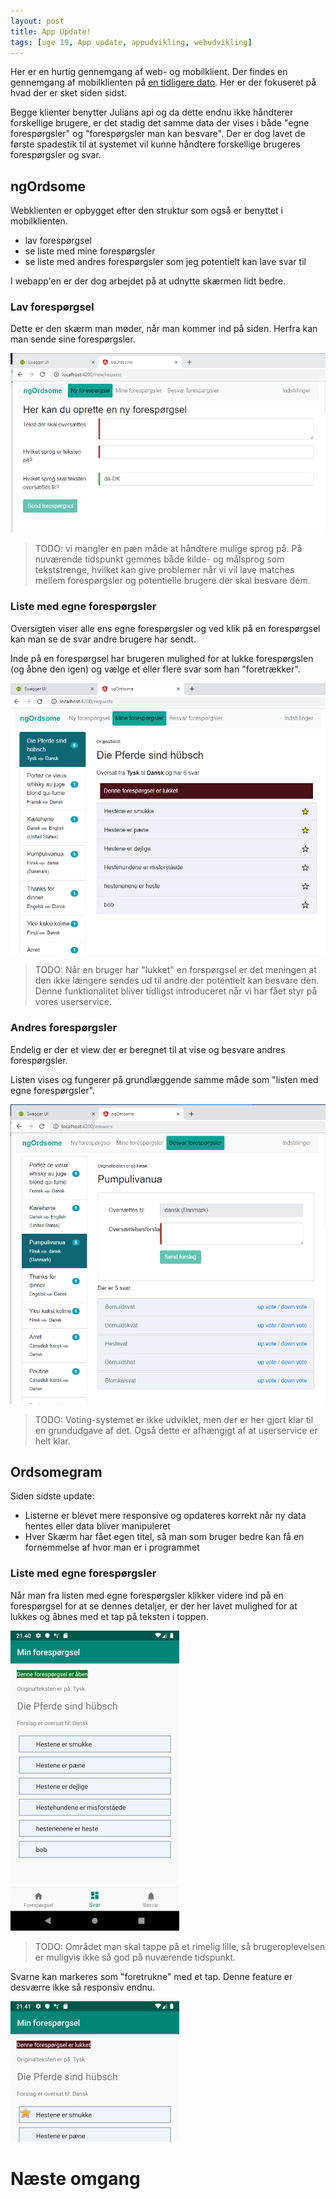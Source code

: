 ```yaml
---
layout: post
title: App Update!
tags: [uge 19, App update, appudvikling, webudvikling]
---
```


Her er en hurtig gennemgang af web- og mobilklient. Der findes en gennemgang af mobilklienten på [en tidligere dato](https://enmango.dk/2019-04-23-app-walkthrough/). Her er der fokuseret på hvad der er sket siden sidst.

Begge klienter benytter Julians api og da dette endnu ikke håndterer forskellige brugere, er det stadig det samme data der vises i både "egne forespørgsler" og "forespørgsler man kan besvare". Der er dog lavet de første spadestik til at systemet vil kunne håndtere forskellige brugeres forespørgsler og svar.

## ngOrdsome
Webklienten er opbygget efter den struktur som også er benyttet i mobilklienten. 
- lav forespørgsel
- se liste med mine forespørgsler
- se liste med andres forespørgsler som jeg potentielt kan lave svar til

I webapp'en er der dog arbejdet på at udnytte skærmen lidt bedre.

### Lav forespørgsel

Dette er den skærm man møder, når man kommer ind på siden. Herfra kan man sende sine forespørgsler.

![](/img/appupdate/newreq.PNG)

> TODO: vi mangler en pæn måde at håndtere mulige sprog på. På nuværende tidspunkt gemmes både kilde- og målsprog som tekststrenge, hvilket kan give problemer når vi vil lave matches mellem forespørgsler og potentielle brugere der skal besvare dem.

### Liste med egne forespørgsler

Oversigten viser alle ens egne forespørgsler og ved klik på en forespørgsel kan man se de svar andre brugere har sendt.

Inde på en forespørgsel har brugeren mulighed for at  lukke forespørgslen (og åbne den igen) og vælge et eller flere svar som han "foretrækker".

![](/img/appupdate/myreq.PNG)

> TODO: Når en bruger har "lukket" en forspørgsel er det meningen at den ikke længere sendes ud til andre der potentielt kan besvare den. Denne funktionalitet bliver tidligst introduceret når vi har fået styr på vores userservice.

### Andres forespørgsler

Endelig er der et view der er beregnet til at vise og besvare andres forespørgsler.

Listen vises og fungerer på grundlæggende samme måde som "listen med egne forespørgsler".

![](/img/appupdate/answerreq.PNG)

> TODO: Voting-systemet er ikke udviklet, men der er her gjort klar til en grundudgave af det. Også dette er afhængigt af at userservice er helt klar. 

## Ordsomegram
Siden sidste update:
- Listerne er blevet mere responsive og opdateres korrekt når ny data hentes eller data bliver manipuleret
- Hver Skærm har fået egen titel, så man som bruger bedre kan få en fornemmelse af hvor man er i programmet

### Liste med egne forespørgsler
Når man fra listen med egne forespørgsler klikker videre ind på en forespørgsel for at se dennes detaljer, er der her lavet mulighed for at lukkes og åbnes med et tap på teksten i toppen.

![](/img/appupdate/Screenshot_1557265257.png)

> TODO: Området man skal tappe på et rimelig lille, så brugeroplevelsen er muligvis ikke så god på nuværende tidspunkt. 

Svarne kan markeres som "foretrukne" med et tap. Denne feature er desværre ikke så responsiv endnu.

![](/img/appupdate/Screenshot_1557265266.png)

# Næste omgang
